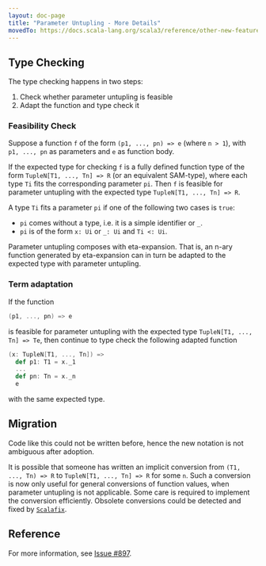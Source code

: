```yaml
---
layout: doc-page
title: "Parameter Untupling - More Details"
movedTo: https://docs.scala-lang.org/scala3/reference/other-new-features/parameter-untupling-spec.html
---
```




## Type Checking

The type checking happens in two steps:

1. Check whether parameter untupling is feasible
2. Adapt the function and type check it

### Feasibility Check

Suppose a function `f` of the form `(p1, ..., pn) => e` (where `n > 1`), with `p1, ..., pn` as parameters and `e` as function body.

If the expected type for checking `f` is a fully defined function type of the form `TupleN[T1, ..., Tn] => R` (or an equivalent SAM-type), where each type `Ti` fits the corresponding parameter `pi`. Then `f` is feasible for parameter untupling with the expected type `TupleN[T1, ..., Tn] => R`.

A type `Ti` fits a parameter `pi` if one of the following two cases is `true`:

* `pi` comes without a type, i.e. it is a simple identifier or `_`.
* `pi` is of the form `x: Ui` or `_: Ui` and `Ti <: Ui`.

Parameter untupling composes with eta-expansion. That is, an n-ary function generated by eta-expansion can in turn be adapted to the expected type with parameter untupling.

### Term adaptation

If the function

```scala
(p1, ..., pn) => e
```

is feasible for parameter untupling with the expected type `TupleN[T1, ..., Tn] => Te`, then continue to type check the following adapted function

```scala
(x: TupleN[T1, ..., Tn]) =>
  def p1: T1 = x._1
  ...
  def pn: Tn = x._n
  e
```

with the same expected type.
## Migration

Code like this could not be written before, hence the new notation is not ambiguous after adoption.

It is possible that someone has written an implicit conversion from `(T1, ..., Tn) => R` to `TupleN[T1, ..., Tn] => R` for some `n`.
Such a conversion is now only useful for general conversions of function values, when parameter untupling is not applicable.
Some care is required to implement the conversion efficiently.
Obsolete conversions could be detected and fixed by [`Scalafix`](https://scalacenter.github.io/scalafix/).

## Reference

For more information, see [Issue #897](https://github.com/lampepfl/dotty/issues/897).
